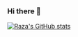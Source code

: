 ### Hi there 👋

<!--
**razachoudhary/RazaChoudhary** is a ✨ _special_ ✨ repository because its `README.md` (this file) appears on your GitHub profile.

Here are some ideas to get you started:

- 🔭 I’m currently working on ...
- 🌱 I’m currently learning ...
- 👯 I’m looking to collaborate on ...
- 🤔 I’m looking for help with ...
- 💬 Ask me about ...
- 📫 How to reach me: ...
- 😄 Pronouns: ...
- ⚡ Fun fact: ...
-->

[![Raza's GitHub stats](https://github-readme-stats.vercel.app/api?username=razachoudhary)](https://github.com/razachoudhary/github-readme-stats)

